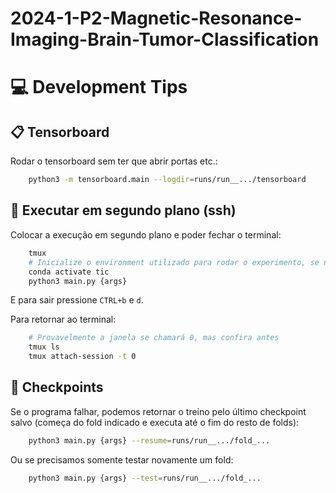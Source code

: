 # 2024-1-P2-Magnetic-Resonance-Imaging-Brain-Tumor-Classification

# :computer: Development Tips

## :clipboard: Tensorboard

Rodar o tensorboard sem ter que abrir portas etc.:
```bash
    python3 -m tensorboard.main --logdir=runs/run__.../tensorboard
```

## :shell: Executar em segundo plano (ssh)

Colocar a execução em segundo plano e poder fechar o terminal:
```bash
    tmux
    # Inicialize o environment utilizado para rodar o experimento, se necessário.
    conda activate tic
    python3 main.py {args}
```
E para sair pressione ```CTRL+b``` e ```d```.

Para retornar ao terminal:
```bash
    # Provavelmente a janela se chamará 0, mas confira antes
    tmux ls
    tmux attach-session -t 0
```

## :triangular_flag_on_post: Checkpoints

Se o programa falhar, podemos retornar o treino pelo último checkpoint salvo (começa do fold indicado e executa até o fim do resto de folds):
```bash
    python3 main.py {args} --resume=runs/run__.../fold_...
```

Ou se precisamos somente testar novamente um fold:
```bash
    python3 main.py {args} --test=runs/run__.../fold_...
```